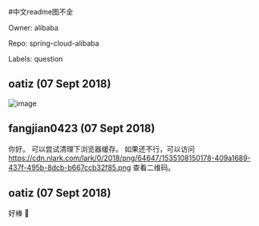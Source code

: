 #中文readme图不全

Owner: alibaba

Repo: spring-cloud-alibaba

Labels: question 

## oatiz (07 Sept 2018)

![image](https://user-images.githubusercontent.com/24953151/45200188-347f3c80-b2a2-11e8-90b9-6847e7dd1e28.png)


## fangjian0423 (07 Sept 2018)

你好。 可以尝试清理下浏览器缓存。 如果还不行，可以访问 https://cdn.nlark.com/lark/0/2018/png/64647/1535108150178-409a1689-437f-495b-8dcb-b667ccb32f85.png   查看二维码。

## oatiz (07 Sept 2018)

好棒 :purple_heart:

